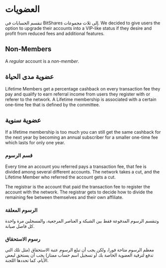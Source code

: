 # العضويات

تنقسم الحسابات في BitShares إلى ثلاث مجموعات. We decided to give users the option to upgrade their accounts into a VIP-like status if they desire and profit from reduced fees and additional features.

## Non-Members

A *regular* account is a *non-member*.

## عضوية مدى الحياة

Lifetime Members get a percentage cashback on every transaction fee they pay and qualify to earn referral income from users they register with or referer to the network. A Lifetime membership is associated with a certain one-time fee that is defined by the committee.

## عضوية سنوية

If a lifetime membership is too much you can still get the same cashback for the next year by becoming an annual subscriber for a smaller one-time fee which lasts for only one year.

### قسم الرسوم

Every time an account you referred pays a transaction fee, that fee is divided among several different accounts. The network takes a cut, and the Lifetime Member who referred the account gets a cut.

The registrar is the account that paid the transaction fee to register the account with the network. The registrar gets to decide how to divide the remaining fee between themselves and their own affiliate.

### الرسوم المعلقة

وتنقسم الرسوم المدفوعة فقط بين الشبكة و العناصر المرجعية، والمسجلين مرة واحدة كل فاصل صيانة.

### رسوم الاستحقاق

معظم الرسوم متاحة فورا، ولكن يجب أن تبلغ الرسوم عتبة الاستحقاق (مثل تلك التي تدفع لترقية العضوية الخاصة بك أو تسجيل اسم حساب ممتاز) یجب أن یستحق لبعض الأیام، کما تحددھا اللجنة.